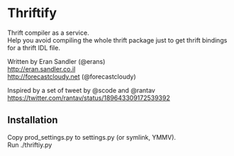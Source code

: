 Thriftify
=========

Thrift compiler as a service.    
Help you avoid compiling the whole thrift package just to get thrift bindings for a thrift IDL file.    


Written by Eran Sandler (@erans)    
http://eran.sandler.co.il    
http://forecastcloudy.net (@forecastcloudy)    

Inspired by a set of tweet by @scode and @rantav    
https://twitter.com/rantav/status/189643309172539392    

Installation
------------

Copy prod_settings.py to settings.py (or symlink, YMMV).    
Run ./thriftiy.py

